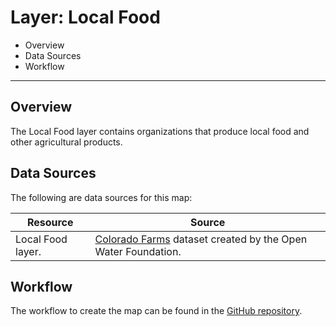 # Layer: Local Food

* Overview
* Data Sources
* Workflow

--------

## Overview

The Local Food layer contains organizations that produce local food and other agricultural products.

## Data Sources

The following are data sources for this map:

| **Resource** | **Source** |
| -- | -- |
| Local Food layer. | [Colorado Farms](https://data.openwaterfoundation.org/state/co/owf/farms/) dataset created by the Open Water Foundation. |

## Workflow

The workflow to create the map can be found in the [GitHub repository](https://github.com/OpenWaterFoundation/owf-infomapper-poudre/tree/master/workflow/BasinEntities/Agriculture-FarmsAndDairies).
